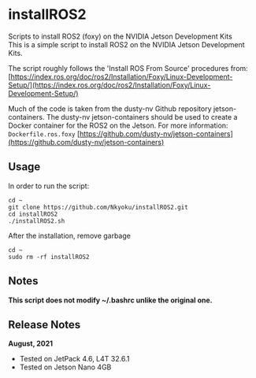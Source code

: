 # installROS2
Scripts to install ROS2 (foxy) on the NVIDIA Jetson Development Kits  
This is a simple script to install ROS2 on the NVIDIA Jetson Development Kits.

The script roughly follows the 'Install ROS From Source' procedures from:  
[https://index.ros.org/doc/ros2/Installation/Foxy/Linux-Development-Setup/](https://index.ros.org/doc/ros2/Installation/Foxy/Linux-Development-Setup/)

Much of the code is taken from the dusty-nv Github repository jetson-containers. The dusty-nv jetson-containers should be used to create a Docker container for the ROS2 on the Jetson. For more information:  
```Dockerfile.ros.foxy``` [https://github.com/dusty-nv/jetson-containers](https://github.com/dusty-nv/jetson-containers)

## Usage
In order to run the script:  
```
cd ~
git clone https://github.com/Nkyoku/installROS2.git
cd installROS2
./installROS2.sh
```

After the installation, remove garbage
```
cd ~
sudo rm -rf installROS2
```

## Notes
<b>This script does not modify ~/.bashrc unlike the original one.</b>

## Release Notes
<b>August, 2021</b>
* Tested on JetPack 4.6, L4T 32.6.1
* Tested on Jetson Nano 4GB

